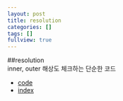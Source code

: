 ```yaml
---
layout: post
title: resolution
categories: []
tags: []
fullview: true
---
```


##resolution  
inner, outer 해상도 체크하는 단순한 코드  

- <a href="https://github.com/smilesol85/smilesol85.github.com/tree/master/dev/resolution" target="_blank">code</a>  
- <a href="http://smilesol85.github.io/dev/resolution/resolution.html" target="_blank">index</a>  